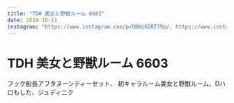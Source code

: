 ```yaml
---
title: "TDH 美女と野獣ルーム 6603"
date: 2024-10-11
instagram: "https://www.instagram.com/p/DBNiGDBT79p/, https://www.instagram.com/p/DBNlRvKTr7F/?img_index=1, https://www.instagram.com/p/DBT8Fhvzjjg/?img_index=1"
---
```


# TDH 美女と野獣ルーム 6603

フック船長アフタヌーンティーセット、 初キャラルーム美女と野獣ルーム、Dハロもした、ジュディニク 